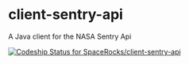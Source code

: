 # client-sentry-api
A Java client for the NASA Sentry Api

[ ![Codeship Status for SpaceRocks/client-sentry-api](https://app.codeship.com/projects/f5749250-8ac1-0136-7368-46ace6bc6770/status?branch=master)](https://app.codeship.com/projects/303250)
